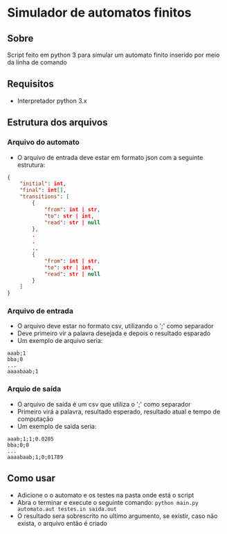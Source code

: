 # Simulador de automatos finitos

## Sobre

Script feito em python 3 para simular um automato finito inserido por meio da linha de comando

## Requisitos

- Interpretador python 3.x

## Estrutura dos arquivos

### Arquivo do automato

- O arquivo de entrada deve estar em formato json com a seguinte estrutura:

```json
{
    "initial": int,
    "final": int[],
    "transitions": [
        {
            "from": int | str,
            "to": str | int,
            "read": str | null
        }, 
        .
        .
        ., 
        {
            "from": int | str,
            "to": str | int,
            "read": str | null
        }
    ]
}
```

### Arquivo de entrada

- O arquivo deve estar no formato csv, utilizando o ';' como separador
- Deve primeiro vir a palavra desejada e depois o resultado esparado
- Um exemplo de arquivo seria:

```text
aaab;1
bba;0
...
aaaabaab;1
```

### Arquio de saída

- O arquivo de saída é um csv que utiliza o ';' como separador
- Primeiro virá a palavra, resultado esperado, resultado atual e tempo de computação
- Um exemplo de saida seria:

```text
aaab;1;1;0.0205
bba;0;0
...
aaaabaab;1;0;01789
```

## Como usar

- Adicione o o automato e os testes na pasta onde está o script
- Abra o terminar e execute o seguinte comando: ```python main.py automato.aut testes.in saida.out```
- O resultado sera sobrescrito no ultimo argumento, se existir, caso não exista, o arquivo então é criado
